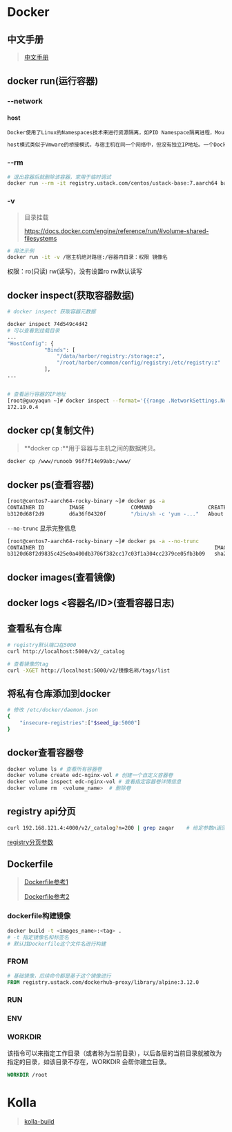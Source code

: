 # Docker

## 中文手册

> [中文手册](https://www.docker.org.cn/docker/docker-206.html)

## docker run(运行容器)

### --network

#### host

```markdown
Docker使用了Linux的Namespaces技术来进行资源隔离，如PID Namespace隔离进程，Mount Namespace隔离文件系统，Network Namespace隔离网络等。一个Network Namespace提供了一份独立的网络环境，包括网卡、路由、Iptable规则等都与其他的Network Namespace隔离。

host模式类似于Vmware的桥接模式，与宿主机在同一个网络中，但没有独立IP地址。一个Docker容器一般会分配一个独立的Network Namespace。但如果启动容器的时候使用host模式，那么这个容器将不会获得一个独立的Network Namespace，而是和宿主机共用一个Network Namespace。容器将不会虚拟出自己的网卡，配置自己的IP等，而是使用宿主机的IP和端口。
```

### --rm

```bash
# 退出容器后就删除该容器，常用于临时调试
docker run --rm -it registry.ustack.com/centos/ustack-base:7.aarch64 bash
```

### -v

> 目录挂载
>
> https://docs.docker.com/engine/reference/run/#volume-shared-filesystems

```bash
# 用法示例
docker run -it -v /宿主机绝对路径:/容器内目录：权限 镜像名
```

权限：ro(只读)   rw(读写)，没有设置ro rw默认读写

## docker inspect(获取容器数据)

```bash
# docker inspect 获取容器元数据

docker inspect 74d549c4d42
# 可以查看到挂载目录
...
"HostConfig": {
            "Binds": [
                "/data/harbor/registry:/storage:z",
                "/root/harbor/common/config/registry:/etc/registry:z"
            ],
...


# 查看运行容器的IP地址
[root@guoyaqun ~]# docker inspect --format='{{range .NetworkSettings.Networks}}{{.IPAddress}}{{end}}' 74d549c4d42 
172.19.0.4
```



## docker cp(复制文件)

> **docker cp :**用于容器与主机之间的数据拷贝。

```bash
docker cp /www/runoob 96f7f14e99ab:/www/
```

## docker ps(查看容器)

```bash
[root@centos7-aarch64-rocky-binary ~]# docker ps -a
CONTAINER ID        IMAGE               COMMAND                  CREATED             STATUS              PORTS               NAMES
b3120d68f2d9        d6a36f04320f        "/bin/sh -c 'yum -..."   About an hour ago   Up About an hour                        awesome_darwin
```

`--no-trunc`  显示完整信息

```bash
[root@centos7-aarch64-rocky-binary ~]# docker ps -a --no-trunc
CONTAINER ID                                                       IMAGE                                                                     COMMAND                                                                                                 CREATED             STATUS              PORTS               NAMES
b3120d68f2d9835c425e0a400db3706f382cc17c03f1a304cc2379ce05fb3b09   sha256:d6a36f04320f5144153f365a37bae3f8943c441f27380432f1f4ea1c6f6e6aff   "/bin/sh -c 'yum -y install openstack-neutron-bgp-dragent && yum clean all && rm -rf /var/cache/yum'"   2 hours ago         Up 2 hours                              awesome_darwin
```

## docker images(查看镜像)

## docker logs <容器名/ID>(查看容器日志)



## 查看私有仓库

```bash
# registry默认端口在5000
curl http://localhost:5000/v2/_catalog

# 查看镜像的tag
curl -XGET http://localhost:5000/v2/镜像名称/tags/list
```

## 将私有仓库添加到docker

```bash
# 修改 /etc/docker/daemon.json
{
    "insecure-registries":["$seed_ip:5000"]
}
```

## docker查看容器卷

```bash
docker volume ls # 查看所有容器卷
docker volume create edc-nginx-vol # 创建一个自定义容器卷
docker volume inspect edc-nginx-vol # 查看指定容器卷详情信息
docker volume rm  <volume_name>  # 删除卷
```

## registry api分页

```bash
curl 192.168.121.4:4000/v2/_catalog?n=200 | grep zaqar    # 给定参数n返回结果
```

[registry分页参数](https://docs.docker.com/registry/spec/api/#pagination)

## Dockerfile

> [Dockerfile参考1](https://www.docker.org.cn/dockerppt/114.html)
>
> [Dockerfile参考2](https://docker-practice.github.io/zh-cn/image/build.html)

### dockerfile构建镜像

```bash
docker build -t <images_name>:<tag> .
# -t 指定镜像名和标签名
# 默认找Dockerfile这个文件名进行构建
```

### FROM

```dockerfile
# 基础镜像，后续命令都是基于这个镜像进行
FROM registry.ustack.com/dockerhub-proxy/library/alpine:3.12.0
```

### RUN

### ENV

### WORKDIR

该指令可以来指定工作目录（或者称为当前目录），以后各层的当前目录就被改为指定的目录，如该目录不存在，WORKDIR 会帮你建立目录。

```dockerfile
WORKDIR /root
```



# Kolla

> [kolla-build](https://docs.openstack.org/kolla/latest/admin/image-building.html#packages-customisation)

